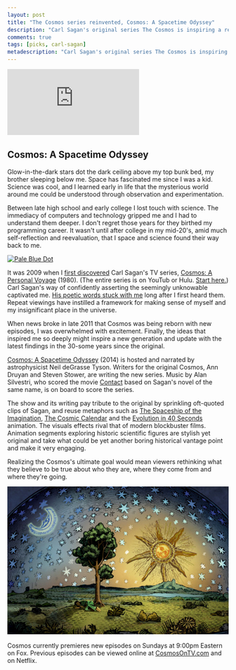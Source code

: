 ```yaml
---
layout: post
title: "The Cosmos series reinvented, Cosmos: A Spacetime Odyssey"
description: "Carl Sagan's original series The Cosmos is inspiring a reinvented series with the same mission: amaze people with the truths of science."
comments: true
tags: [picks, carl-sagan]
metadescription: "Carl Sagan's original series The Cosmos is inspiring a reinvented series with the same mission: amaze people with the truths of science."
---
```


<div class="embed-container"><iframe title="Cosmos: A Spacetime Odyssey Official Trailer" src="https://www.youtube.com/embed/XFF2ECZ8m1A" frameborder="0" allowfullscreen></iframe></div>

## Cosmos: A Spacetime Odyssey

Glow-in-the-dark stars dot the dark ceiling above my top bunk bed, my brother sleeping below me. Space has fascinated me since I was a kid. Science was cool, and I learned early in life that the mysterious world around me could be understood through observation and experimentation.

Between late high school and early college I lost touch with science. The immediacy of computers and technology gripped me and I had to understand them deeper. I don't regret those years for they birthed my programming career. It wasn't until after college in my mid-20's, amid much self-reflection and reevaluation, that I space and science found their way back to me.

<div class="image">
    <a href="/images/posts/pale_blue_dot.jpg"><img src="/images/posts/pale_blue_dot.jpg" title="Pale Blue Dot" width="420"></a>
</div>

It was 2009 when I [first discovered](http://www.youtube.com/watch?v=zSgiXGELjbc&list=PLWS2mFp_C6rPPIPDdjOqPIM3b-yxxcFmu) Carl Sagan's TV series, [Cosmos: A Personal Voyage](http://en.wikipedia.org/wiki/Cosmos:_A_Personal_Voyage) (1980). (The entire series is on YouTub or Hulu. [Start here.](http://www.youtube.com/watch?v=ClPShKs9Kr0)) Carl Sagan's way of confidently asserting the seemingly unknowable captivated me. [His poetic words stuck with me](http://johnkary.net/blog/thoughts-on-carl-sagans-pale-blue-dot/) long after I first heard them. Repeat viewings have instilled a framework for making sense of myself and my insignificant place in the universe.

When news broke in late 2011 that Cosmos was being reborn with new episodes, I was overwhelmed with excitement. Finally, the ideas that inspired me so deeply might inspire a new generation and update with the latest findings in the 30-some years since the original.

[Cosmos: A Spacetime Odyssey](http://en.wikipedia.org/wiki/Cosmos:_A_Spacetime_Odyssey) (2014) is hosted and narrated by astrophysicist Neil deGrasse Tyson. Writers for the original Cosmos, Ann Druyan and Steven Stower, are writing the new series. Music by Alan Silvestri, who scored the movie <a href="http://www.imdb.com/title/tt0118884/">Contact</a> based on Sagan's novel of the same name, is on board to score the series.

The show and its writing pay tribute to the original by sprinkling oft-quoted clips of Sagan, and reuse metaphors such as [The Spaceship of the Imagination](http://www.youtube.com/watch?v=uWmbZ1K6ID0), [The Cosmic Calendar](http://www.youtube.com/watch?v=Ln8UwPd1z20) and the [Evolution in 40 Seconds](http://www.youtube.com/watch?v=gZpsVSVRsZk#t=355) animation. The visuals effects rival that of modern blockbuster films. Animation segments exploring historic scientific figures are stylish yet original and take what could be yet another boring historical vantage point and make it very engaging.

Realizing the Cosmos's ultimate goal would mean viewers rethinking what they believe to be true about who they are, where they come from and where they're going.

<div class="image">
    <a href="/images/posts/cosmos_animation.jpg"><img src="/images/posts/cosmos_animation.jpg" title="Animation still from Cosmos: A Spacetime Odyssey" width="614"></a>
</div>

Cosmos currently premieres new episodes on Sundays at 9:00pm Eastern on Fox. Previous episodes can be viewed online at [CosmosOnTV.com](http://www.cosmosontv.com/cosmosontv/full-episodes) and on Netflix.
